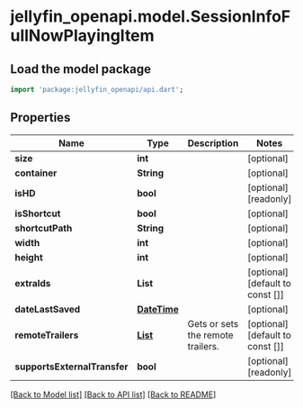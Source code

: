 # jellyfin_openapi.model.SessionInfoFullNowPlayingItem

## Load the model package
```dart
import 'package:jellyfin_openapi/api.dart';
```

## Properties
Name | Type | Description | Notes
------------ | ------------- | ------------- | -------------
**size** | **int** |  | [optional] 
**container** | **String** |  | [optional] 
**isHD** | **bool** |  | [optional] [readonly] 
**isShortcut** | **bool** |  | [optional] 
**shortcutPath** | **String** |  | [optional] 
**width** | **int** |  | [optional] 
**height** | **int** |  | [optional] 
**extraIds** | **List<String>** |  | [optional] [default to const []]
**dateLastSaved** | [**DateTime**](DateTime.md) |  | [optional] 
**remoteTrailers** | [**List<MediaUrl>**](MediaUrl.md) | Gets or sets the remote trailers. | [optional] [default to const []]
**supportsExternalTransfer** | **bool** |  | [optional] [readonly] 

[[Back to Model list]](../README.md#documentation-for-models) [[Back to API list]](../README.md#documentation-for-api-endpoints) [[Back to README]](../README.md)


